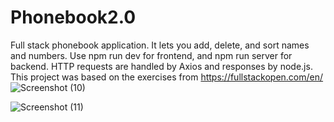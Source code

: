 # Phonebook2.0
Full stack phonebook application. It lets you add, delete, and sort names and numbers. Use npm run dev for frontend, and npm run server for backend. HTTP requests are handled by Axios and responses by node.js. This project was based on the exercises from https://fullstackopen.com/en/
![Screenshot (10)](https://github.com/scriptre/Phonebook2.0/assets/60487779/3a514020-53ed-47c5-babc-01bd8631ab94)

![Screenshot (11)](https://github.com/scriptre/Phonebook2.0/assets/60487779/5c873608-974d-4f68-a2ca-3a6488d9707f)

